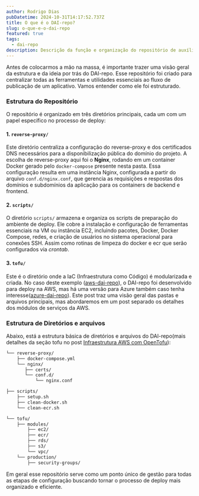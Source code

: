 ```yaml
---
author: Rodrigo Dias  
pubDatetime: 2024-10-31T14:17:52.737Z  
title: O que é o DAI-repo?  
slug: o-que-e-o-dai-repo  
featured: true  
tags:
  - dai-repo  
description: Descrição da função e organização do repositório de auxílio de deploy DAI-repo.  
---
```


Antes de colocarmos a mão na massa, é importante trazer uma visão geral da estrutura e da ideia por trás do DAI-repo. Esse repositório foi criado para centralizar todas as ferramentas e utilidades essenciais ao fluxo de publicação de um aplicativo. Vamos entender como ele foi estruturado.

### Estrutura do Repositório

O repositório é organizado em três diretórios principais, cada um com um papel específico no processo de deploy:

#### 1. `reverse-proxy/`

Este diretório centraliza a configuração do reverse-proxy e dos certificados DNS necessários para a disponibilização pública do domínio do projeto. A escolha de reverse-proxy aqui foi o **Nginx**, rodando em um container Docker gerado pelo `docker-compose` presente nesta pasta. Essa configuração resulta em uma instância Nginx, configurada a partir do arquivo `conf.d/nginx.conf`, que gerencia as requisições e respostas dos domínios e subdomínios da aplicação para os containers de backend e frontend.

#### 2. `scripts/`

O diretório `scripts/` armazena e organiza os scripts de preparação do ambiente de deploy. Ele cobre a instalação e configuração de ferramentas essenciais na VM ou instância EC2, incluindo pacotes, Docker, Docker Compose, redes, e criação de usuários no sistema operacional para conexões SSH. Assim como rotinas de limpeza do docker e ecr que serão configurados via _crontab_.

#### 3. `tofu/`

Este é o diretório onde a IaC (Infraestrutura como Código) é modularizada e criada. No caso deste exemplo ([aws-dai-repo](https://github.com/rdias66/aws-dai-repo)), o DAI-repo foi desenvolvido para deploy na AWS, mas há uma versão para Azure também caso tenha interesse([azure-dai-repo](https://github.com/rdias66/azure-dai-repo)). Este post traz uma visão geral das pastas e arquivos principais, mas abordaremos em um post separado os detalhes dos módulos de serviços da AWS.

### Estrutura de Diretórios e arquivos

Abaixo, está a estrutura básica de diretórios e arquivos do DAI-repo(mais detalhes da seção tofu no post [Infraestrutura AWS com OpenTofu](https://blog.rdias66.codes/posts/infra-aws-com-open-tofu)):

```bash
└── reverse-proxy/ 
    ├── docker-compose.yml    
    └── nginx/           
       ├── certs/
       └── conf.d/
           └── nginx.conf        

├── scripts/
    ├── setup.sh
    ├── clean-docker.sh
    └── clean-ecr.sh

└── tofu/                 
    ├── modules/           
        ├── ec2/           
        ├── ecr/    
        ├── rds/            
        ├── s3/             
        └── vpc/            
    └── production/
        ├── security-groups/
```

Em geral esse repositório serve como um ponto único de gestão para todas as etapas de configuração buscando tornar  o processo de deploy mais organizado e eficiente.